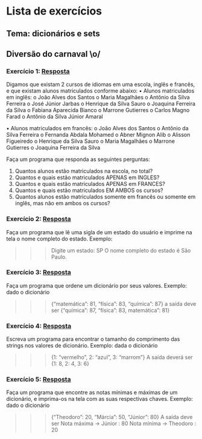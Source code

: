 # Lista de exercícios
## Tema: dicionários e sets
## Diversão do carnaval \o/


### Exercício 1: [Resposta](https://github.com/YuriAoyamaSE/codigo_s/blob/main/lista_de_exercicios/carnaval03/dicionario01.py)

Digamos que existam 2 cursos de idiomas em uma escola, inglês e francês, e que existam alunos matriculados conforme abaixo:
•	Alunos matriculados em inglês:
o	João Alves dos Santos
o	Maria Magalhães
o	Antônio da Silva Ferreira
o	José Júnior Jarbas
o	Henrique da Silva Sauro
o	Joaquina Ferreira da Silva
o	Fabiana Aparecida Bianco
o	Marrone Gutierres
o	Carlos Magno Farad
o	Antônio da Silva Júnior Amaral

•	Alunos matriculados em francês:
o	João Alves dos Santos
o	Antônio da Silva Ferreira
o	Fernanda Abdala Mohamed
o	Abner Mignon Alib
o	Alisson Figueiredo
o	Henrique da Silva Sauro
o	Maria Magalhães
o	Marrone Gutierres
o	Joaquina Ferreira da Silva

Faça um programa que responda as seguintes perguntas:

1.	Quantos alunos estão matriculados na escola, no total?
2.	Quantos e quais estão matriculados APENAS em INGLES?
3.	Quantos e quais estão matriculados APENAS em FRANCES?
4.	Quantos e quais estão matriculados EM AMBOS os cursos?
5.	Quantos alunos estão matriculados somente em francês ou somente em inglês, mas não em ambos os cursos?


### Exercício 2: [Resposta](https://github.com/YuriAoyamaSE/codigo_s/blob/main/lista_de_exercicios/carnaval03/dicionario02.py)

Faça um programa que lê uma sigla de um estado do usuário e imprime na tela o nome completo do estado. Exemplo:

>>> Digite um estado: SP
>>> O nome completo do estado é São Paulo.


### Exercício 3: [Resposta](https://github.com/YuriAoyamaSE/codigo_s/blob/main/lista_de_exercicios/carnaval03/dicionario03.py)

Faça um programa que ordene um dicionário por seus valores. Exemplo: dado o dicionário
>>> {“matemática”: 81, “física”: 83, “química”: 87} 
a saída deve ser 
>>> {“química”: 87, “física”: 83, matemática”: 81}


### Exercício 4: [Resposta](https://github.com/YuriAoyamaSE/codigo_s/blob/main/lista_de_exercicios/carnaval03/dicionario04.py)

Escreva um programa para encontrar o tamanho do comprimento das strings nos valores de dicionário. Exemplo: dada o dicionário
>>> {1: “vermelho”, 2: “azul”, 3: “marrom”}
A saída deverá ser
>>> {1: 8, 2: 4, 3: 6}


### Exercício 5: [Resposta](https://github.com/YuriAoyamaSE/codigo_s/blob/main/lista_de_exercicios/carnaval03/dicionario05.py)

Faça um programa que encontre as notas mínimas e máximas de um dicionário, e imprima-os na tela com as suas respectivas chaves. Exemplo: dado o dicionário
>>> {“Theodoro”: 20, “Márcia”: 50, “Júnior”: 80}
A saída deve ser
>>> Nota máxima -> Júnior : 80
>>> Nota mínima -> Theodoro : 20
